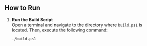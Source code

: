 ## How to Run

1. **Run the Build Script**  
   Open a terminal and navigate to the directory where `build.ps1` is located. Then, execute the following command:

   ```bash
   ./build.ps1
